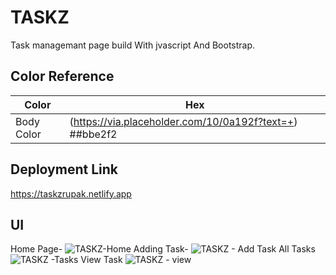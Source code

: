
# TASKZ
Task managemant page build With jvascript And Bootstrap.

## Color Reference

| Color             | Hex                                                                |
| ----------------- | ------------------------------------------------------------------ |
| Body Color | (https://via.placeholder.com/10/0a192f?text=+) ##bbe2f2 |



## Deployment Link
https://taskzrupak.netlify.app
## UI
Home Page-
![TASKZ-Home](https://user-images.githubusercontent.com/71335076/201911111-03cc54d3-d920-44e3-8f1a-586e94438d63.png)
Adding Task-
![TASKZ - Add Task](https://user-images.githubusercontent.com/71335076/201911314-f4d895b8-16a5-45a3-9cf3-588915eed9f7.png)
All Tasks
![TASKZ -Tasks](https://user-images.githubusercontent.com/71335076/201911492-14eacd91-2087-4b60-a0ad-44a725feae06.png)
View Task
![TASKZ - view](https://user-images.githubusercontent.com/71335076/201911587-4a372575-5b7a-48a7-ac3b-a31c20f5e0d1.png)
